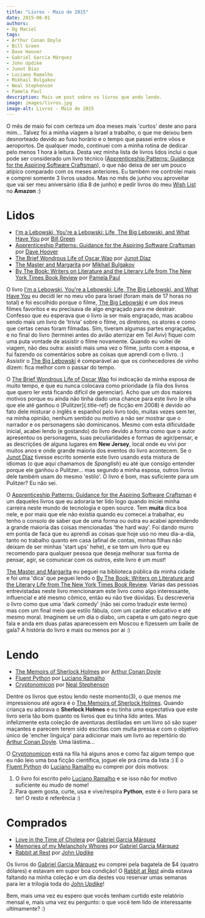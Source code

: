 ```yaml
---
title: "Livros - Maio de 2015"
date: 2015-06-01
authors:
- Og Maciel
tags:
- Arthur Conan Doyle
- Bill Green
- Dave Hoover
- Gabriel Garcia Márquez
- John Updike
- Junot Díaz
- Luciano Ramalho
- Mikhail Bulgakov
- Neal Stephenson
- Pamela Paul
description: Mais um post sobre os livros que ando lendo.
image: images/livros.jpg
image-alt: Livros - Maio de 2015
---
```


O mês de maio foi com certeza um doa meses mais 'curtos' deste ano para mim...
Talvez foi a minha viagem a Israel a trabalho, o que me deixou bem desnorteado
devido ao fuso horário e o tempo que passei entre vôos e aeroportos. De
qualquer modo, continuei com a minha rotina de dedicar pelo menos 1 hora à
leitura. Desta vez minha lista de livros lidos inclui o que pode ser
considerado um livro técnico ([Apprenticeship Patterns: Guidance for the
Aspiring Software
Craftsman](https://www.goodreads.com/search?utf8=%E2%9C%93&query=Apprenticeship+Patterns:+Guidance+for+the+Aspiring+Software+Craftsman)),
o que não deixa de ser um pouco atípico comparado com os meses anteriores. Eu
também me controlei mais e comprei somente 3 livros usados. Mas no mês de junho
vou aproveitar que vai ser meu aniversário (dia 8 de junho) e pedir livros do
meu [Wish List](http://amzn.com/w/32BX7VP2GEFI1) no **Amazon** :)

# Lidos

- [I'm a Lebowski, You're a Lebowski: Life, The Big Lebowski, and
  What Have You](https://www.goodreads.com/search?utf8=%E2%9C%93&query=I'm+a+Lebowski,+You're+a+Lebowski:+Life,+The+Big+Lebowski,+and+What+Have+You) por [Bill
  Green](https://www.goodreads.com/search?utf8=%E2%9C%93&query=Bill+Green)
- [Apprenticeship Patterns: Guidance for the Aspiring Software
  Craftsman](https://www.goodreads.com/search?utf8=%E2%9C%93&query=Apprenticeship+Patterns:+Guidance+for+the+Aspiring+Software+Craftsman) por [Dave
  Hoover](https://www.goodreads.com/search?utf8=%E2%9C%93&query=Dave+Hoover)
- [The Brief Wondrous Life of Oscar
  Wao](https://www.goodreads.com/search?utf8=%E2%9C%93&query=The+Brief+Wondrous+Life+of+Oscar+Wao)
  por [Junot
  Díaz](https://www.goodreads.com/search?utf8=%E2%9C%93&query=Junot+Díaz)
- [The Master and
  Margarita](https://www.goodreads.com/search?utf8=%E2%9C%93&query=The+Master+and+Margarita)
  por [Mikhail
  Bulgakov](https://www.goodreads.com/search?utf8=%E2%9C%93&query=Mikhail+Bulgakov)
- [By The Book: Writers on Literature and the Literary Life from The
  New York Times Book Review](https://www.goodreads.com/search?utf8=%E2%9C%93&query=By+The+Book:+Writers+on+Literature+and+the+Literary+Life+from+The+New+York+Times+Book+Review) por [Pamela
  Paul](https://www.goodreads.com/search?utf8=%E2%9C%93&query=Pamela+Paul)

O livro [I'm a Lebowski, You're a Lebowski: Life, The Big Lebowski, and What
Have
You](https://www.goodreads.com/search?utf8=%E2%9C%93&query=I'm+a+Lebowski,+You're+a+Lebowski:+Life,+The+Big+Lebowski,+and+What+Have+You)
eu decidi ler no meu vôo para Israel (foram mais de 17 horas no total) e foi
escolhido porque o filme, [The Big
Lebowski](http://www.imdb.com/title/tt0118715/) é um dos meus filmes favoritos
e eu precisava de algo engraçado para me destrair. Confesso que eu esperava que
o livro ia ser mais engraçado, mas acabou sendo mais um livro de 'trivia' sobre
o filme, os diretores, os atores e como que certas cenas foram filmadas. Sim,
tiveram algumas partes engraçadas, e no final do livro (terminei antes do avião
aterrizar em Tel Aviv) fiquei com uma puta vontade de assistir o filme
novamente. Quando eu voltei de viagem, não deu outra: assisti mais uma vez o
filme, junto com a esposa, e fui fazendo os comentários sobre as coisas que
aprendi com o livro. :) Assistir o [The Big
Lebowski](http://www.imdb.com/title/tt0118715/) é comparável ao que os
conhecedores de vinho dizem: fica melhor com o passar do tempo.

O [The Brief Wondrous Life of Oscar
Wao](https://www.goodreads.com/search?utf8=%E2%9C%93&query=The+Brief+Wondrous+Life+of+Oscar+Wao)
foi indicação da minha esposa de muito tempo, e que eu nunca colocava como
prioridade (a fila dos livros que quero ler está ficando difícil de gerenciar).
Acho que um dos maiores motivos porque eu ainda não tinha dado uma chance para
este livro (e olha que ele até ganhou o [Pulitzer]{.title-ref} de ficção em
2008) é devido ao fato dele misturar o inglês e espanhol pelo livro todo,
muitas vezes sem ter, na minha opinião, nenhum sentido ou motivo a não ser
mostrar que o narrador e os personagens são dominicanos. Mesmo com esta
dificuldade inicial, acabei lendo (e gostando) do livro devido a forma como que
o autor apresentou os personagens, suas peculiaridades e formas de agir/pensar,
e as descrições de alguns lugares em **New Jersey**, local onde eu vivi por
muitos anos e onde grande maioria dos eventos do livro acontecem. Se o [Junot
Díaz](https://www.goodreads.com/search?utf8=%E2%9C%93&query=Junot+Díaz) tivesse
escrito somente este livro usando esta mistura de idiomas (o que aqui chamamos
de *Spanglish*) eu até que consigo entender porque ele ganhou o Pulitzer... mas
segundo a minha esposa, outros livros dele também usam do mesmo 'estilo'. O
livro é bom, mas suficiente para um Pulitzer? Eu não sei.

O [Apprenticeship Patterns: Guidance for the Aspiring Software
Craftsman](https://www.goodreads.com/search?utf8=%E2%9C%93&query=Apprenticeship+Patterns:+Guidance+for+the+Aspiring+Software+Craftsman)
é um daqueles livros que eu adoraria ter lido logo quando iniciei minha
carreira neste mundo de tecnologia e open source. Tem **muita** dica boa nele,
e por mais que ele não existia quando eu comecei a trabalhar, eu tenho o
consolo de saber que de uma forma ou outra eu acabei aprendendo a grande
maioria das coisas mencionadas 'the hard way'. Foi dando murro em ponta de faca
que eu aprendi as coisas que hoje uso no meu dia-a-dia, tanto no trabalho
quanto em casa (afinal de contas, minhas filhas não deixam de ser minhas 'start
ups' hehe), e se tem um livro que eu recomendo para qualquer pessoa que deseja
melhorar sua forma de pensar, agir, se comunicar com os outros, este livro é um
*must*!

[The Master and
Margarita](https://www.goodreads.com/search?utf8=%E2%9C%93&query=The+Master+and+Margarita)
eu peguei na biblioteca pública da minha cidade e foi uma 'dica' que peguei
lendo o [By The Book: Writers on Literature and the Literary Life from The New
York Times Book
Review](https://www.goodreads.com/search?utf8=%E2%9C%93&query=By+The+Book:+Writers+on+Literature+and+the+Literary+Life+from+The+New+York+Times+Book+Review).
Várias das pessoas entrevistadas neste livro mencionaram este livro como algo
interessante, influencial e até mesmo cômico, então eu não tive dúvidas. Eu
descreveria o livro como que uma 'dark comedy' (não sei como traduzir este
termo) mas com um final meio que estilo fábula, com um caráter educativo e até
mesmo moral. Imaginem se um dia o diabo, um capeta e um gato negro que fala e
anda em duas patas aparecessem em Moscou e fizessem um baile de gala? A
história do livro e mais ou menos por ai :)

# Lendo

- [The Memoirs of Sherlock
  Holmes](https://www.goodreads.com/search?utf8=%E2%9C%93&query=The+Memoirs+of+Sherlock+Holmes)
  por [Arthur Conan
  Doyle](https://www.goodreads.com/search?utf8=%E2%9C%93&query=Arthur+Conan+Doyle)
- [Fluent
  Python](https://www.goodreads.com/search?utf8=%E2%9C%93&query=Fluent+Python)
  por [Luciano
  Ramalho](https://www.goodreads.com/search?utf8=%E2%9C%93&query=Luciano+Ramalho)
- [Cryptonomicon](https://www.goodreads.com/search?utf8=%E2%9C%93&query=Cryptonomicon)
  por [Neal
  Stephenson](https://www.goodreads.com/search?utf8=%E2%9C%93&query=Neal+Stephenson)

Dentre os livros que estou lendo neste momento(3), o que menos me impressionou
até agora é o [The Memoirs of Sherlock
Holmes](https://www.goodreads.com/search?utf8=%E2%9C%93&query=The+Memoirs+of+Sherlock+Holmes).
Quando criança eu adorava o **Sherlock Holmes** e eu tinha uma expectativa que
este livro seria tão bom quanto os livros que eu tinha lido antes. Mas
infelizmente esta coleção de aventuras destiladas em um livro só são super
maçantes e parecem terem sido escritas com muita pressa e com o objetivo único
de 'encher linguiça' para adicionar mais um livro ao repertório do [Arthur
Conan
Doyle](https://www.goodreads.com/search?utf8=%E2%9C%93&query=Arthur+Conan+Doyle).
Uma lástima...

O
[Cryptonomicon](https://www.goodreads.com/search?utf8=%E2%9C%93&query=Cryptonomicon)
está na fila há alguns anos e como faz algum tempo que eu não leio uma boa
ficção científica, joguei ele prá cima da lista :) E o [Fluent
Python](https://www.goodreads.com/search?utf8=%E2%9C%93&query=Fluent+Python) do
[Luciano
Ramalho](https://www.goodreads.com/search?utf8=%E2%9C%93&query=Luciano+Ramalho)
eu comprei por dois motivos:

1. O livro foi escrito pelo [Luciano
   Ramalho](https://www.goodreads.com/search?utf8=%E2%9C%93&query=Luciano+Ramalho)
   e se isso não for motivo suficiente eu mudo de nome!
2. Para quem gosta, curte, usa e vive/respira **Python**, este é o
   livro para se ter! O resto é referência :)

# Comprados

- [Love in the Time of
  Cholera](https://www.goodreads.com/search?utf8=%E2%9C%93&query=Love+in+the+Time+of+Cholera)
  por [Gabriel Garcia
  Márquez](https://www.goodreads.com/search?utf8=%E2%9C%93&query=Gabriel+Garcia+Márquez)
- [Memories of my Melancholy
  Whores](https://www.goodreads.com/search?utf8=%E2%9C%93&query=Memories+of+my+Melancholy+Whores)
  por [Gabriel Garcia
  Márquez](https://www.goodreads.com/search?utf8=%E2%9C%93&query=Gabriel+Garcia+Márquez)
- [Rabbit at
  Rest](https://www.goodreads.com/search?utf8=%E2%9C%93&query=Rabbit+at+Rest)
  por [John
  Updike](https://www.goodreads.com/search?utf8=%E2%9C%93&query=John+Updike)

Os livros do [Gabriel Garcia
Márquez](https://www.goodreads.com/search?utf8=%E2%9C%93&query=Gabriel+Garcia+Márquez)
eu comprei pela bagatela de $4 (quatro dólares) e estavam em supor boa
condição! O [Rabbit at
Rest](https://www.goodreads.com/search?utf8=%E2%9C%93&query=Rabbit+at+Rest)
ainda estava faltando na minha coleção e um dia destes vou reservar umas
semanas para ler a trilogia toda do [John
Updike](https://www.goodreads.com/search?utf8=%E2%9C%93&query=John+Updike)!

Bem, mais uma vez eu espero que vocês tenham curtido este relatório mensal e,
mais uma vez eu pergunto: o que você tem lido de interessante ultimamente? :)
